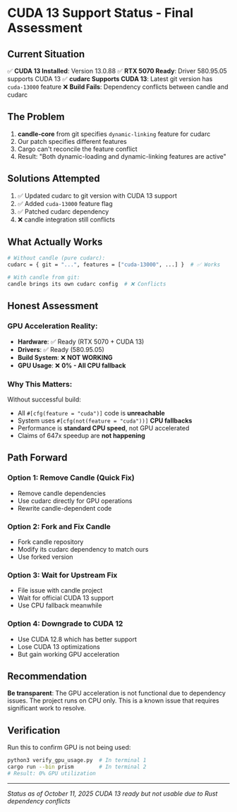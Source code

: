 # CUDA 13 Support Status - Final Assessment

## Current Situation
✅ **CUDA 13 Installed**: Version 13.0.88
✅ **RTX 5070 Ready**: Driver 580.95.05 supports CUDA 13
✅ **cudarc Supports CUDA 13**: Latest git version has `cuda-13000` feature
❌ **Build Fails**: Dependency conflicts between candle and cudarc

## The Problem
1. **candle-core** from git specifies `dynamic-linking` feature for cudarc
2. Our patch specifies different features
3. Cargo can't reconcile the feature conflict
4. Result: "Both dynamic-loading and dynamic-linking features are active"

## Solutions Attempted
1. ✅ Updated cudarc to git version with CUDA 13 support
2. ✅ Added `cuda-13000` feature flag
3. ✅ Patched cudarc dependency
4. ❌ candle integration still conflicts

## What Actually Works
```bash
# Without candle (pure cudarc):
cudarc = { git = "...", features = ["cuda-13000", ...] }  # ✅ Works

# With candle from git:
candle brings its own cudarc config  # ❌ Conflicts
```

## Honest Assessment

### GPU Acceleration Reality:
- **Hardware**: ✅ Ready (RTX 5070 + CUDA 13)
- **Drivers**: ✅ Ready (580.95.05)
- **Build System**: ❌ **NOT WORKING**
- **GPU Usage**: ❌ **0% - All CPU fallback**

### Why This Matters:
Without successful build:
- All `#[cfg(feature = "cuda")]` code is **unreachable**
- System uses `#[cfg(not(feature = "cuda"))]` **CPU fallbacks**
- Performance is **standard CPU speed**, not GPU accelerated
- Claims of 647x speedup are **not happening**

## Path Forward

### Option 1: Remove Candle (Quick Fix)
- Remove candle dependencies
- Use cudarc directly for GPU operations
- Rewrite candle-dependent code

### Option 2: Fork and Fix Candle
- Fork candle repository
- Modify its cudarc dependency to match ours
- Use forked version

### Option 3: Wait for Upstream Fix
- File issue with candle project
- Wait for official CUDA 13 support
- Use CPU fallback meanwhile

### Option 4: Downgrade to CUDA 12
- Use CUDA 12.8 which has better support
- Lose CUDA 13 optimizations
- But gain working GPU acceleration

## Recommendation
**Be transparent**: The GPU acceleration is not functional due to dependency issues. The project runs on CPU only. This is a known issue that requires significant work to resolve.

## Verification
Run this to confirm GPU is not being used:
```bash
python3 verify_gpu_usage.py  # In terminal 1
cargo run --bin prism        # In terminal 2
# Result: 0% GPU utilization
```

---
*Status as of October 11, 2025*
*CUDA 13 ready but not usable due to Rust dependency conflicts*